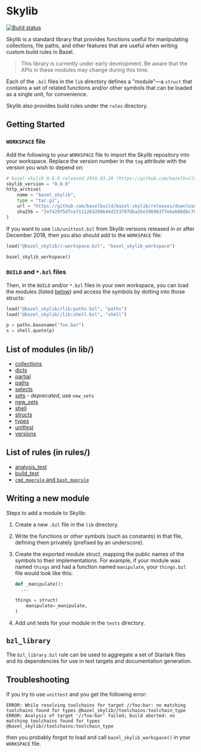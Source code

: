 # Skylib

[![Build status](https://badge.buildkite.com/921dc61e2d3a350ec40efb291914360c0bfa9b6196fa357420.svg?branch=master)](https://buildkite.com/bazel/bazel-skylib)

Skylib is a standard library that provides functions useful for manipulating
collections, file paths, and other features that are useful when writing custom
build rules in Bazel.

> This library is currently under early development. Be aware that the APIs
> in these modules may change during this time.

Each of the `.bzl` files in the `lib` directory defines a "module"&mdash;a
`struct` that contains a set of related functions and/or other symbols that can
be loaded as a single unit, for convenience.

Skylib also provides build rules under the `rules` directory.

## Getting Started

### `WORKSPACE` file

Add the following to your `WORKSPACE` file to import the Skylib repository into
your workspace. Replace the version number in the `tag` attribute with the
version you wish to depend on:

```python
# bazel-skylib 0.8.0 released 2019.03.20 (https://github.com/bazelbuild/bazel-skylib/releases/tag/0.8.0)
skylib_version = "0.8.0"
http_archive(
    name = "bazel_skylib",
    type = "tar.gz",
    url = "https://github.com/bazelbuild/bazel-skylib/releases/download/{}/bazel-skylib.{}.tar.gz".format (skylib_version, skylib_version),
    sha256 = "2ef429f5d7ce7111263289644d233707dba35e39696377ebab8b0bc701f7818e",
)
```

If you want to use `lib/unittest.bzl` from Skylib versions released in or after
December 2018, then you also should add to the `WORKSPACE` file:

```python
load("@bazel_skylib//:workspace.bzl", "bazel_skylib_workspace")

bazel_skylib_workspace()
```

### `BUILD` and `*.bzl` files

Then, in the `BUILD` and/or `*.bzl` files in your own workspace, you can load
the modules (listed [below](#list-of-modules)) and access the symbols by
dotting into those structs:

```python
load("@bazel_skylib//lib:paths.bzl", "paths")
load("@bazel_skylib//lib:shell.bzl", "shell")

p = paths.basename("foo.bar")
s = shell.quote(p)
```

## List of modules (in lib/)

* [collections](docs/collections_doc.md)
* [dicts](docs/dicts_doc.md)
* [partial](docs/partial_doc.md)
* [paths](docs/paths_doc.md)
* [selects](docs/selects_doc.md)
* [sets](lib/sets.bzl) - _deprecated_, use `new_sets`
* [new_sets](docs/new_sets_doc.md)
* [shell](docs/shell_doc.md)
* [structs](docs/structs_doc.md)
* [types](docs/types_doc.md)
* [unittest](docs/unittest_doc.md)
* [versions](docs/versions_doc.md)

## List of rules (in rules/)

* [analysis_test](docs/analysis_test_doc.md)
* [build_test](docs/build_test_doc.md)
* [`cmd_maprule` and `bash_maprule`](docs/maprule_doc.md)

## Writing a new module

Steps to add a module to Skylib:

1. Create a new `.bzl` file in the `lib` directory.

1. Write the functions or other symbols (such as constants) in that file,
   defining them privately (prefixed by an underscore).

1. Create the exported module struct, mapping the public names of the symbols
   to their implementations. For example, if your module was named `things` and
   had a function named `manipulate`, your `things.bzl` file would look like
   this:

   ```python
   def _manipulate():
     ...

   things = struct(
       manipulate=_manipulate,
   )
   ```

1. Add unit tests for your module in the `tests` directory.

## `bzl_library`

The `bzl_library.bzl` rule can be used to aggregate a set of
Starlark files and its dependencies for use in test targets and
documentation generation.

## Troubleshooting

If you try to use `unittest` and you get the following error:

```
ERROR: While resolving toolchains for target //foo:bar: no matching toolchains found for types @bazel_skylib//toolchains:toolchain_type
ERROR: Analysis of target '//foo:bar' failed; build aborted: no matching toolchains found for types @bazel_skylib//toolchains:toolchain_type
```

then you probably forgot to load and call `bazel_skylib_workspace()` in your
`WORKSPACE` file.

